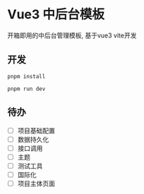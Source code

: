 # Vue3 中后台模板
开箱即用的中后台管理模板, 基于vue3 vite开发

## 开发
```
pnpm install

pnpm run dev
```

## 待办
- [ ] 项目基础配置
- [ ] 数据持久化
- [ ] 接口调用
- [ ] 主题
- [ ] 测试工具
- [ ] 国际化
- [ ] 项目主体页面